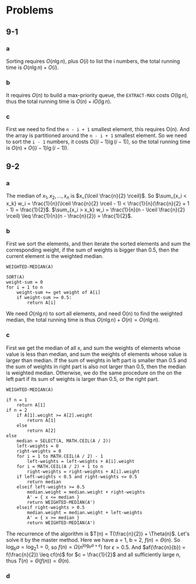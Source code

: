# Problems
## 9-1
### a
Sorting requires $O(n\lg{n})$, plus $O(i)$ to list the i numbers, the total running time is $O(n\lg{n}) + O(i)$.

### b
It requires $O(n)$ to build a max-priority queue, the `EXTRACT-MAX` costs $O(\lg{n})$, thus the total running time is $O(n) + iO(\lg{n})$.

### c
First we need to find the `n - i + 1` smallest element, this requires O(n). And the array is partitioned around the `n - i + 1` smallest element. So we need to sort the `i - 1` numbers, it costs $O((i - 1)\lg{(i - 1)})$, so the total running time is $O(n) + O((i - 1)\lg{(i - 1)})$.

## 9-2
### a
The median of $x_1, x_2, \ldots, x_n$ is $x_{\lceil \frac{n}{2} \rceil}$. So $\sum_{x_i < x_k} w_i = \frac{1}{n}(\lceil \frac{n}{2} \rceil - 1) < \frac{1}{n}(\frac{n}{2} + 1 - 1) = \frac{1}{2}$. $\sum_{x_i > x_k} w_i = \frac{1}{n}(n - \lceil \frac{n}{2} \rceil) \leq \frac{1}{n}(n - \frac{n}{2}) = \frac{1}{2}$.

### b
First we sort the elements, and then iterate the sorted elements and sum the corresponding weight, if the sum of weights is bigger than 0.5, then the current element is the weighted median.

```
WEIGHTED-MEDIAN(A)

SORT(A)
weight-sum = 0
for i = 1 to n
    weight-sum += get weight of A[i]
    if weight-sum >= 0.5:
        return A[i]
```

We need $O(n\lg{n})$ to sort all elements, and need O(n) to find the weighted median, the total running time is thus $O(n\lg{n}) + O(n) = O(n\lg{n})$.

### c
First we get the median of all x, and sum the weights of elements whose value is less than median, and sum the weights of elements whose value is larger than median. If the sum of weights in left part is smaller than 0.5 and the sum of weights in right part is also not larger than 0.5, then the median is weighted median. Otherwise, we do the same procedure on the on the left part if its sum of weights is larger than 0.5, or the right part.

```
WEIGHTED-MEDIAN(A)

if n = 1
    return A[1]
if n = 2
    if A[1].weight >= A[2].weight
        return A[1]
    else
        return A[2]
else
    median = SELECT(A, MATH.CEIL(A / 2))
    left-weights = 0
    right-weights = 0
    for i = 1 to MATH.CEIL(A / 2) - 1
        left-weights = left-weights + A[i].weight
    for i = MATH.CEIL(A / 2) + 1 to n
        right-weights = right-weights + A[i].weight
    if left-weights < 0.5 and right-weights <= 0.5
        return median
    elseif left-weights >= 0.5
        median.weight = median.weight + right-weights
        A' = { x <= median }
        return WEIGHTED-MEDIAN(A')
    elseif right-weights > 0.5
        median.weight = median.weight + left-weights
        A' = { x >= median }
        return WEIGHTED-MEDIAN(A')
```

The recurrence of the algorithm is $T(n) = T(\frac{n}{2}) + \Theta(n)$. Let's solve it by the master method. Here we have a = 1, b = 2, $f(n) = \Theta(n)$. So $\log_b{a} = \log_2{1} = 0$, so $f(n) = \Omega(n^{\log_b{a} + \epsilon})$ for $\epsilon = 0.5$. And $af(\frac{n}{b}) = f(\frac{n}{2}) \leq cf(n)$ for $c = \frac{1}{2}$ and all sufficiently large n, thus $T(n) = \Theta(f(n)) = \Theta(n)$.

### d
